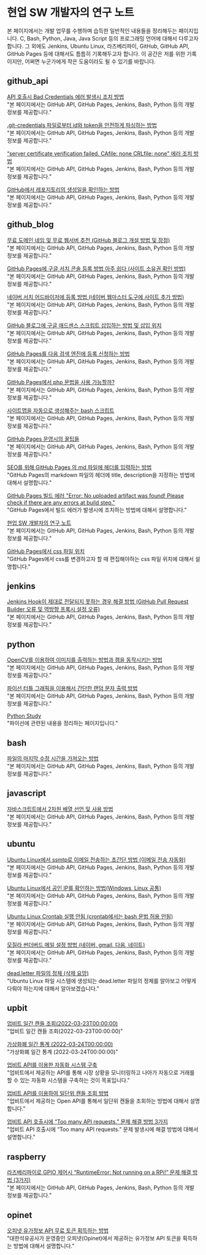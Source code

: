현업 SW 개발자의 연구 노트
===


본 페이지에서는 개발 업무를 수행하며 습득한 일반적인 내용들을 정리해두는 페이지입니다. 
C, Bash, Python, Java, Java Script 등의 프로그래밍 언어에 대해서 다루고자 합니다. 
그 외에도 Jenkins, Ubuntu Linux, 라즈베리파이, GitHub, GitHub API, GitHub Pages 등에 대해서도 틈틈히 기록해두고자 합니다. 
이 공간은 저를 위한 기록이지만, 어쩌면 누군가에게 작은 도움이라도 될 수 있기를 바랍니다. 


   
github_api
---
[ API 호출시 Bad Credentials 에러 발생시 조치 방법 ](001_github_api/001_bad_credential.html)   
"본 페이지에서는 GitHub API, GitHub Pages, Jenkins, Bash, Python 등의 개발 정보를 제공합니다."    
   
   
[ .git-credentials 파일로부터 id와 token을 안전하게 파싱하는 방법 ](001_github_api/002_get_token_from_credential_file.html)   
"본 페이지에서는 GitHub API, GitHub Pages, Jenkins, Bash, Python 등의 개발 정보를 제공합니다."    
   
   
[ “server certificate verification failed. CAfile: none CRLfile: none” 에러 조치 방법 ](001_github_api/003-server-certificate-verification-fail.html)   
"본 페이지에서는 GitHub API, GitHub Pages, Jenkins, Bash, Python 등의 개발 정보를 제공합니다."    
   
   
[GitHub에서 레포지토리의 생성일을 확인하는 방법 ](001_github_api/004-github-how-to-get-the-creation-date-of-repository.html)   
"본 페이지에서는 GitHub API, GitHub Pages, Jenkins, Bash, Python 등의 개발 정보를 제공합니다."    
   
   
   
github_blog
---
[무료 도메인 네임 및 무료 웹서버 추천 (GitHub 블로그 개설 방법 및 장점) ](002_github_blog/001_advantage_of_github_blog.html)   
"본 페이지에서는 GitHub API, GitHub Pages, Jenkins, Bash, Python 등의 개발 정보를 제공합니다."    
   
   
[GitHub Pages에 구글 서치 콘솔 등록 방법 아주 쉽다 (사이트 소유권 확인 방법) ](002_github_blog/002_google_search_console_apply.html)   
"본 페이지에서는 GitHub API, GitHub Pages, Jenkins, Bash, Python 등의 개발 정보를 제공합니다."    
   
   
[ 네이버 서치 어드바이저에 등록 방법 (네이버 웹마스터 도구에 사이트 추가 방법) ](002_github_blog/003_naver_search_advisor.html)   
"본 페이지에서는 GitHub API, GitHub Pages, Jenkins, Bash, Python 등의 개발 정보를 제공합니다."    
   
   
[GitHub 블로그에 구글 애드센스 스크립트 삽입하는 방법 및 삽입 위치 ](002_github_blog/004_google_adsense_github_pages.html)   
"본 페이지에서는 GitHub API, GitHub Pages, Jenkins, Bash, Python 등의 개발 정보를 제공합니다."    
   
   
[GitHub Pages를 다음 검색 엔진에 등록 신청하는 방법 ](002_github_blog/005_add_to_daum_search_engine.html)   
"본 페이지에서는 GitHub API, GitHub Pages, Jenkins, Bash, Python 등의 개발 정보를 제공합니다."    
   
   
[GitHub Pages에서 php 문법을 사용 가능할까? ](002_github_blog/006.html)   
"본 페이지에서는 GitHub API, GitHub Pages, Jenkins, Bash, Python 등의 개발 정보를 제공합니다."    
   
   
[ 사이트맵을 자동으로 생성해주는 bash 스크립트 ](002_github_blog/007.html)   
"본 페이지에서는 GitHub API, GitHub Pages, Jenkins, Bash, Python 등의 개발 정보를 제공합니다."    
   
   
[GitHub Pages 운영시의 꿀팁들 ](002_github_blog/008.html)   
"본 페이지에서는 GitHub API, GitHub Pages, Jenkins, Bash, Python 등의 개발 정보를 제공합니다."    
   
   
[SEO를 위해 GitHub Pages 의 md 파일에 헤더를 입력하는 방법 ](002_github_blog/009.html)   
"GitHub Pages의 markdown 파일의 헤더에 title, description을 지정하는 방법에 대해서 설명합니다."    
   
   
[GitHub Pages 빌드 에러 &quot;Error: No uploaded artifact was found! Please check if there are any errors at build step.&quot; ](002_github_blog/010-github-no-uploaded-artifact-was-found.html)   
"GitHub Pages에서 빌드 에러가 발생시에 조치하는 방법에 대해서 설명합니다."    
   
   
[현업 SW 개발자의 연구 노트 ](002_github_blog/011-github-mapping-values-are-not-allowed-in-this-context.html)   
"본 페이지에서는 GitHub API, GitHub Pages, Jenkins, Bash, Python 등의 개발 정보를 제공합니다."    
   
   
[GitHub Pages에서 css 파일 위치 ](002_github_blog/012-github-pages-css-file-path.html)   
"GitHub Pages에서 css를 변경하고자 할 때 편집해야하는 css 파일 위치에 대해서 설명합니다."    
   
   
   
jenkins
---
[Jenkins Hook이 제대로 전달되지 못하는 경우 해결 방법 (GitHub Pull Request Builder 오류 및 역방향 프록시 설정 오류) ](003_jenkins/001.html)   
"본 페이지에서는 GitHub API, GitHub Pages, Jenkins, Bash, Python 등의 개발 정보를 제공합니다."    
   
   
   
python
---
[OpenCV를 이용하여 이미지를 출력하는 방법과 캠을 동작시키는 방법 ](004_python/001.html)   
"본 페이지에서는 GitHub API, GitHub Pages, Jenkins, Bash, Python 등의 개발 정보를 제공합니다."    
   
   
[파이선 터틀 그래픽을 이용해서 간단한 랜덤 문자 출력 방법 ](004_python/002.html)   
"본 페이지에서는 GitHub API, GitHub Pages, Jenkins, Bash, Python 등의 개발 정보를 제공합니다."    
   
   
[Python Study ](004_python/README.html)   
"파이선에 관련된 내용을 정리하는 페이지입니다."    
   
   
   
bash
---
[ 파일의 마지막 수정 시간을 가져오는 방법 ](005_bash/001.html)   
"본 페이지에서는 GitHub API, GitHub Pages, Jenkins, Bash, Python 등의 개발 정보를 제공합니다."    
   
   
   
javascript
---
[자바스크립트에서 2차원 배열 선언 및 사용 방법 ](007_javascript/001.html)   
"본 페이지에서는 GitHub API, GitHub Pages, Jenkins, Bash, Python 등의 개발 정보를 제공합니다."    
   
   
   
ubuntu
---
[Ubuntu Linux에서 ssmtp로 이메일 전송하는 초간단 방법 (이메일 전송 자동화) ](008_ubuntu/001.html)   
"본 페이지에서는 GitHub API, GitHub Pages, Jenkins, Bash, Python 등의 개발 정보를 제공합니다."    
   
   
[Ubuntu Linux에서 공인 IP를 확인하는 방법(Windows, Linux 공통) ](008_ubuntu/002.html)   
"본 페이지에서는 GitHub API, GitHub Pages, Jenkins, Bash, Python 등의 개발 정보를 제공합니다."    
   
   
[Ubuntu Linux Crontab 실행 안됨 (crontab에서는 bash 문법 허용 안됨) ](008_ubuntu/003-ubuntu-crontab-does-not-work.html)   
"본 페이지에서는 GitHub API, GitHub Pages, Jenkins, Bash, Python 등의 개발 정보를 제공합니다."    
   
   
[모질라 썬더버드 메일 설정 방법 (네이버, gmail, 다음, 네이트) ](008_ubuntu/004-thunderbird-email-setting-naver-gmail-daum.html)   
"본 페이지에서는 GitHub API, GitHub Pages, Jenkins, Bash, Python 등의 개발 정보를 제공합니다."    
   
   
[dead.letter 파일의 정체 (삭제 요망) ](008_ubuntu/005-what-is-dead_letteres.html)   
"Ubuntu Linux 파일 시스템에 생성되는 dead.letter 파일의 정체를 알아보고 어떻게 다뤄야 하는지에 대해서 알아보겠습니다."    
   
   
   
upbit
---
[업비트 일간 캔들 조회(2022-03-23T00:00:00) ](009_upbit/2022-03-23daily-candle-10days.html)   
"업비트 일간 캔들 조회(2022-03-23T00:00:00)"    
   
   
[가상화폐 일간 통계 (2022-03-24T00:00:00) ](009_upbit/2022-03-24-daily-candle-10days.html)   
"가상화폐 일간 통계 (2022-03-24T00:00:00)"    
   
   
[업비트 API를 이용한 자동화 시스템 구축 ](009_upbit/README.html)   
"업비트에서 제공하는 API를 통해 시장 상황을 모니터링하고 나아가 자동으로 거래를 할 수 있는 자동화 시스템을 구축하는 것이 목표입니다."    
   
   
[업비트 API를 이용하여 일단위 캔들 조회 방법 ](009_upbit/UPbit-API-daily-candle-query.html)   
"업비트에서 제공하는 Open API를 통해서 일단위 캔들을 조회하는 방법에 대해서 설명합니다."    
   
   
[업비트 API 호출시에 “Too many API requests.” 문제 해결 방법 3가지 ](009_upbit/UPbit-Too-many-API-requests.html)   
"업비트 API 호출시에 “Too many API requests.” 문제 발생시에 해결 방법에 대해서 설명합니다."    
   
   
   
raspberry
---
[라즈베리파이로 GPIO 제어시 “RuntimeError: Not running on a RPi!” 문제 해결 방법 (3가지) ](010_raspberry/001-not-running-on-RPi.html)   
"본 페이지에서는 GitHub API, GitHub Pages, Jenkins, Bash, Python 등의 개발 정보를 제공합니다."    
   
   
   
opinet
---
[오피넷 유가정보 API 무료 토큰 획득하는 방법 ](011_opinet/001_opinet-key-acquire.html)   
"대한석유공사가 운영중인 오피넷(Opinet)에서 제공하는 유가정보 API 토큰을 획득하는 방법에 대해서 설명합니다."    
   
   
